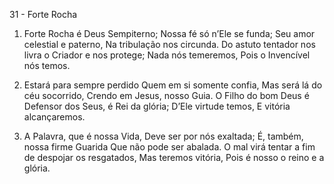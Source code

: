 31 - Forte Rocha

1. Forte Rocha é Deus Sempiterno;
   Nossa fé só n’Ele se funda;
   Seu amor celestial e paterno,
   Na tribulação nos circunda.
   Do astuto tentador nos livra o Criador e nos protege;
   Nada nós temeremos,
   Pois o Invencível nós temos.

2. Estará para sempre perdido
   Quem em si somente confia,
   Mas será lá do céu socorrido,
   Crendo em Jesus, nosso Guia.
   O Filho do bom Deus é Defensor dos Seus, é Rei da glória;
   D’Ele virtude temos,
   E vitória alcançaremos.

3. A Palavra, que é nossa Vida,
   Deve ser por nós exaltada;
   É, também, nossa firme Guarida
   Que não pode ser abalada.
   O mal virá tentar a fim de despojar os resgatados,
   Mas teremos vitória,
   Pois é nosso o reino e a glória.
